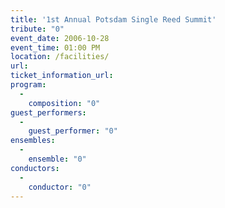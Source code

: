 ```yaml
---
title: '1st Annual Potsdam Single Reed Summit'
tribute: "0"
event_date: 2006-10-28
event_time: 01:00 PM
location: /facilities/
url: 
ticket_information_url: 
program: 
  -
    composition: "0"
guest_performers: 
  -
    guest_performer: "0"
ensembles: 
  -
    ensemble: "0"
conductors: 
  -
    conductor: "0"
---
```


